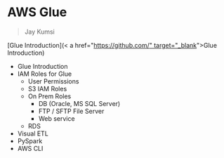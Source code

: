 # AWS Glue
> Jay Kumsi

[Glue Introduction](< a href="[https://github.com/" target="_blank](https://github.com/jaykumsi/aws-glue/edit/main/Intro.md)">Glue Introduction</a>)

* Glue Introduction
* IAM Roles for Glue
  * User Permissions
  * S3 IAM Roles
  * On Prem Roles
    * DB (Oracle, MS SQL Server)
    * FTP / SFTP File Server
    * Web service
  * RDS   
* Visual ETL
* PySpark
* AWS CLI
